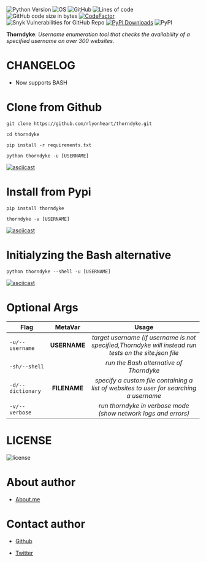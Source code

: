 ![Python Version](https://img.shields.io/badge/python-3.x-blue?style=flat&logo=python)
![OS](https://img.shields.io/badge/OS-GNU%2FLinux-red?style=flat&logo=linux)
![GitHub](https://img.shields.io/github/license/rlyonheart/thorndyke?style=flat&logo=pypi)
![Lines of code](https://img.shields.io/tokei/lines/github/rlyonheart/thorndyke?style=flat&logo=github)
![GitHub code size in bytes](https://img.shields.io/github/languages/code-size/rlyonheart/thorndyke?style=flat&logo=github)
[![CodeFactor](https://www.codefactor.io/repository/github/rlyonheart/thorndyke/badge)](https://www.codefactor.io/repository/github/rlyonheart/thorndyke)
![Snyk Vulnerabilities for GitHub Repo](https://img.shields.io/snyk/vulnerabilities/github/rlyonheart/thorndyke?style=flat&logo=pypi)
[![PyPI Downloads](https://pepy.tech/badge/thorndyke)](https://pepy.tech/project/thorndyke)
![PyPI](https://img.shields.io/pypi/v/thorndyke?style=flat&logo=pypi)

**Thorndyke**: *Username enumeration tool that checks the availability of a specified username on over 300 websites.*

# CHANGELOG
* Now supports BASH

# Clone from Github

```
git clone https://github.com/rlyonheart/thorndyke.git
```

```
cd thorndyke
```

```
pip install -r requirements.txt
```

```
python thorndyke -u [USERNAME]
```
[![asciicast](https://asciinema.org/a/rW2YwdTX8xMO00dNphttz2C6v.svg)](https://asciinema.org/a/rW2YwdTX8xMO00dNphttz2C6v)


# Install from Pypi

```
pip install thorndyke
```

```
thorndyke -v [USERNAME]
```
[![asciicast](https://asciinema.org/a/XKpZfmKONyXAkuZBIK82qtyvS.svg)](https://asciinema.org/a/XKpZfmKONyXAkuZBIK82qtyvS)

# Initialyzing the Bash alternative

```
python thorndyke --shell -u [USERNAME]
```
[![asciicast](https://asciinema.org/a/H53w6b1KRE7824xyO6VKUqF6c.svg)](https://asciinema.org/a/H53w6b1KRE7824xyO6VKUqF6c)

# Optional Args
| Flag |MetaVar|Usage|
| ------------- |:----------------------:|:---------:|
| <code>-u/--username</code>      |   **USERNAME** |  *target username (if username is not specified,Thorndyke will instead run tests on the site.json file*  |
| <code>-sh/--shell</code>      |   |  *run the Bash alternative of Thorndyke*  |
| <code>-d/--dictionary</code>  | **FILENAME**   |  *specify a custom file containing a list of websites to user for searching a username*  |
| <code>-v/--verbose</code>  |    |  *run thorndyke in verbose mode (show network logs and errors)*  |


# LICENSE
![license](https://user-images.githubusercontent.com/74001397/137917929-2f2cdb0c-4d1d-4e4b-9f0d-e01589e027b5.png)

# About author
* [About.me](https://about.me/rlyonheart)

# Contact author
* [Github](https://github.com/rlyonheart)

* [Twitter](https://twitter.com/rly0nheart)
